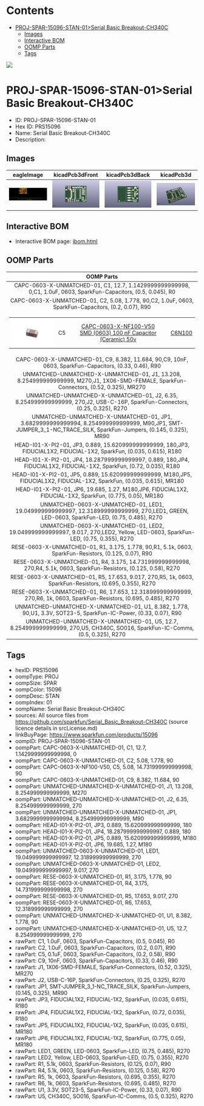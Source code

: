 



Contents
========

* [PROJ-SPAR-15096-STAN-01>Serial Basic Breakout-CH340C](#proj-spar-15096-stan-01serial-basic-breakout-ch340c)
	* [Images](#images)
	* [Interactive BOM](#interactive-bom)
	* [OOMP Parts](#oomp-parts)
	* [Tags](#tags)
  
![][im]
# PROJ-SPAR-15096-STAN-01>Serial Basic Breakout-CH340C

- ID: PROJ-SPAR-15096-STAN-01
- Hex ID: PRS15096
- Name: Serial Basic Breakout-CH340C
- Description: 

## Images
  
  

|eagleImage|kicadPcb3dFront|kicadPcb3dBack|kicadPcb3d|
| :---: | :---: | :---: | :---: |
|[![eagleImage](eagleImage_140.png)](eagleImage_600.png)|[![kicadPcb3dFront](kicadPcb3dFront_140.png)](kicadPcb3dFront_600.png)|[![kicadPcb3dBack](kicadPcb3dBack_140.png)](kicadPcb3dBack_600.png)|[![kicadPcb3d](kicadPcb3d_140.png)](kicadPcb3d_600.png)|

## Interactive BOM

- Interactive BOM page: [ibom.html](kicad/bom/ibom.html)

## OOMP Parts
  

|OOMP Parts|
| :---: |
|CAPC-0603-X-UNMATCHED-01, C1, 12.7, 1.1429999999999998, 0,C1, 1.0uF, 0603, SparkFun-Capacitors, (0.5, 0.045), R0|
|CAPC-0603-X-UNMATCHED-01, C2, 5.08, 1.778, 90,C2, 1.0uF, 0603, SparkFun-Capacitors, (0.2, 0.07), R90|
|<table><tr><td>![CAPC-0603-X-NF100-V50](https://raw.githubusercontent.com/oomlout/oomlout_OOMP_parts/main/CAPC-0603-X-NF100-V50/image_140.jpg)</td><td> C5</td><td>[CAPC-0603-X-NF100-V50<br>SMD (0603) 100 nF Capacitor (Ceramic) 50v](https://github.com/oomlout/oomlout_OOMP_parts/tree/main/CAPC-0603-X-NF100-V50/)</td><td>[C6N100](https://github.com/oomlout/oomlout_OOMP_parts/tree/main/CAPC-0603-X-NF100-V50/)</td></tr></table>|
|CAPC-0603-X-UNMATCHED-01, C9, 8.382, 11.684, 90,C9, 10nF, 0603, SparkFun-Capacitors, (0.33, 0.46), R90|
|UNMATCHED-UNMATCHED-X-UNMATCHED-01, J1, 13.208, 8.254999999999999, M270,J1, 1X06-SMD-FEMALE, SparkFun-Connectors, (0.52, 0.325), MR270|
|UNMATCHED-UNMATCHED-X-UNMATCHED-01, J2, 6.35, 8.254999999999999, 270,J2, USB-C-16P, SparkFun-Connectors, (0.25, 0.325), R270|
|UNMATCHED-UNMATCHED-X-UNMATCHED-01, JP1, 3.6829999999999994, 8.254999999999999, M90,JP1, SMT-JUMPER_3_1-NC_TRACE_SILK, SparkFun-Jumpers, (0.145, 0.325), MR90|
|HEAD-I01-X-PI2-01, JP3, 0.889, 15.620999999999999, 180,JP3, FIDUCIAL1X2, FIDUCIAL-1X2, SparkFun, (0.035, 0.615), R180|
|HEAD-I01-X-PI2-01, JP4, 18.287999999999997, 0.889, 180,JP4, FIDUCIAL1X2, FIDUCIAL-1X2, SparkFun, (0.72, 0.035), R180|
|HEAD-I01-X-PI2-01, JP5, 0.889, 15.620999999999999, M180,JP5, FIDUCIAL1X2, FIDUCIAL-1X2, SparkFun, (0.035, 0.615), MR180|
|HEAD-I01-X-PI2-01, JP6, 19.685, 1.27, M180,JP6, FIDUCIAL1X2, FIDUCIAL-1X2, SparkFun, (0.775, 0.05), MR180|
|UNMATCHED-0603-X-UNMATCHED-01, LED1, 19.049999999999997, 12.318999999999999, 270,LED1, GREEN, LED-0603, SparkFun-LED, (0.75, 0.485), R270|
|UNMATCHED-0603-X-UNMATCHED-01, LED2, 19.049999999999997, 9.017, 270,LED2, Yellow, LED-0603, SparkFun-LED, (0.75, 0.355), R270|
|RESE-0603-X-UNMATCHED-01, R1, 3.175, 1.778, 90,R1, 5.1k, 0603, SparkFun-Resistors, (0.125, 0.07), R90|
|RESE-0603-X-UNMATCHED-01, R4, 3.175, 14.731999999999998, 270,R4, 5.1k, 0603, SparkFun-Resistors, (0.125, 0.58), R270|
|RESE-0603-X-UNMATCHED-01, R5, 17.653, 9.017, 270,R5, 1k, 0603, SparkFun-Resistors, (0.695, 0.355), R270|
|RESE-0603-X-UNMATCHED-01, R6, 17.653, 12.318999999999999, 270,R6, 1k, 0603, SparkFun-Resistors, (0.695, 0.485), R270|
|UNMATCHED-UNMATCHED-X-UNMATCHED-01, U1, 8.382, 1.778, 90,U1, 3.3V, SOT23-5, SparkFun-IC-Power, (0.33, 0.07), R90|
|UNMATCHED-UNMATCHED-X-UNMATCHED-01, U5, 12.7, 8.254999999999999, 270,U5, CH340C, SO016, SparkFun-IC-Comms, (0.5, 0.325), R270|

## Tags

- hexID: PRS15096
- oompType: PROJ
- oompSize: SPAR
- oompColor: 15096
- oompDesc: STAN
- oompIndex: 01
- oompName: Serial Basic Breakout-CH340C
- sources: All source files from https://github.com/sparkfun/Serial_Basic_Breakout-CH340C (source licence details in srcLicense.md)
- linkBuyPage: https://www.sparkfun.com/products/15096
- oompID: PROJ-SPAR-15096-STAN-01
- oompPart: CAPC-0603-X-UNMATCHED-01, C1, 12.7, 1.1429999999999998, 0
- oompPart: CAPC-0603-X-UNMATCHED-01, C2, 5.08, 1.778, 90
- oompPart: CAPC-0603-X-NF100-V50, C5, 5.08, 14.731999999999998, 90
- oompPart: CAPC-0603-X-UNMATCHED-01, C9, 8.382, 11.684, 90
- oompPart: UNMATCHED-UNMATCHED-X-UNMATCHED-01, J1, 13.208, 8.254999999999999, M270
- oompPart: UNMATCHED-UNMATCHED-X-UNMATCHED-01, J2, 6.35, 8.254999999999999, 270
- oompPart: UNMATCHED-UNMATCHED-X-UNMATCHED-01, JP1, 3.6829999999999994, 8.254999999999999, M90
- oompPart: HEAD-I01-X-PI2-01, JP3, 0.889, 15.620999999999999, 180
- oompPart: HEAD-I01-X-PI2-01, JP4, 18.287999999999997, 0.889, 180
- oompPart: HEAD-I01-X-PI2-01, JP5, 0.889, 15.620999999999999, M180
- oompPart: HEAD-I01-X-PI2-01, JP6, 19.685, 1.27, M180
- oompPart: UNMATCHED-0603-X-UNMATCHED-01, LED1, 19.049999999999997, 12.318999999999999, 270
- oompPart: UNMATCHED-0603-X-UNMATCHED-01, LED2, 19.049999999999997, 9.017, 270
- oompPart: RESE-0603-X-UNMATCHED-01, R1, 3.175, 1.778, 90
- oompPart: RESE-0603-X-UNMATCHED-01, R4, 3.175, 14.731999999999998, 270
- oompPart: RESE-0603-X-UNMATCHED-01, R5, 17.653, 9.017, 270
- oompPart: RESE-0603-X-UNMATCHED-01, R6, 17.653, 12.318999999999999, 270
- oompPart: UNMATCHED-UNMATCHED-X-UNMATCHED-01, U1, 8.382, 1.778, 90
- oompPart: UNMATCHED-UNMATCHED-X-UNMATCHED-01, U5, 12.7, 8.254999999999999, 270
- rawPart: C1, 1.0uF, 0603, SparkFun-Capacitors, (0.5, 0.045), R0
- rawPart: C2, 1.0uF, 0603, SparkFun-Capacitors, (0.2, 0.07), R90
- rawPart: C5, 0.1uF, 0603, SparkFun-Capacitors, (0.2, 0.58), R90
- rawPart: C9, 10nF, 0603, SparkFun-Capacitors, (0.33, 0.46), R90
- rawPart: J1, 1X06-SMD-FEMALE, SparkFun-Connectors, (0.52, 0.325), MR270
- rawPart: J2, USB-C-16P, SparkFun-Connectors, (0.25, 0.325), R270
- rawPart: JP1, SMT-JUMPER_3_1-NC_TRACE_SILK, SparkFun-Jumpers, (0.145, 0.325), MR90
- rawPart: JP3, FIDUCIAL1X2, FIDUCIAL-1X2, SparkFun, (0.035, 0.615), R180
- rawPart: JP4, FIDUCIAL1X2, FIDUCIAL-1X2, SparkFun, (0.72, 0.035), R180
- rawPart: JP5, FIDUCIAL1X2, FIDUCIAL-1X2, SparkFun, (0.035, 0.615), MR180
- rawPart: JP6, FIDUCIAL1X2, FIDUCIAL-1X2, SparkFun, (0.775, 0.05), MR180
- rawPart: LED1, GREEN, LED-0603, SparkFun-LED, (0.75, 0.485), R270
- rawPart: LED2, Yellow, LED-0603, SparkFun-LED, (0.75, 0.355), R270
- rawPart: R1, 5.1k, 0603, SparkFun-Resistors, (0.125, 0.07), R90
- rawPart: R4, 5.1k, 0603, SparkFun-Resistors, (0.125, 0.58), R270
- rawPart: R5, 1k, 0603, SparkFun-Resistors, (0.695, 0.355), R270
- rawPart: R6, 1k, 0603, SparkFun-Resistors, (0.695, 0.485), R270
- rawPart: U1, 3.3V, SOT23-5, SparkFun-IC-Power, (0.33, 0.07), R90
- rawPart: U5, CH340C, SO016, SparkFun-IC-Comms, (0.5, 0.325), R270



[im]: kicadPcb3d_450.png
